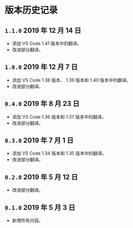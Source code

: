 # 版本历史记录


## `1.1.0` 2019 年 12 月 14 日

- 添加 VS Code 1.41 版本中的翻译。
- 改进部分翻译。

## `1.0.0` 2019 年 12 月 7 日

- 添加 VS Code 1.38 版本、 1.39 版本和 1.40 版本中的翻译。
- 改进部分翻译。

## `0.4.0` 2019 年 8 月 23 日

- 添加 VS Code 1.36 版本和 1.37 版本中的翻译。
- 改进部分翻译。

## `0.3.0` 2019 年 7 月 1 日

- 添加 VS Code 1.34 版本和 1.35 版本中的翻译。
- 改进部分翻译。

## `0.2.0` 2019 年 5 月 12 日

- 改进部分翻译。

## `0.1.0` 2019 年 5 月 3 日

- 新增所有内容。

